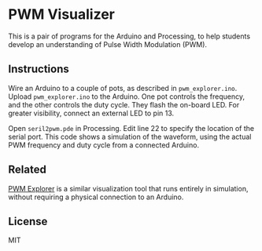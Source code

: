 # PWM Visualizer

This is a pair of programs for the Arduino and Processing, to help students
develop an understanding of Pulse Width Modulation (PWM).

## Instructions

Wire an Arduino to a couple of pots, as described in `pwm_explorer.ino`. Upload
`pwm_explorer.ino` to the Arduino. One pot controls the frequency, and the other
controls the duty cycle. They flash the on-board LED. For greater visibility,
connect an external LED to pin 13.

Open `seril2pwm.pde` in Processing. Edit line 22 to specify the location of the
serial port. This code shows a simulation of the waveform, using the actual PWM
frequency and duty cycle from a connected Arduino.

## Related

[PWM Explorer](https://osteele.github.io/pwm-explorer/) is a similar
visualization tool that runs entirely in simulation, without requiring a
physical connection to an Arduino.

## License

MIT
